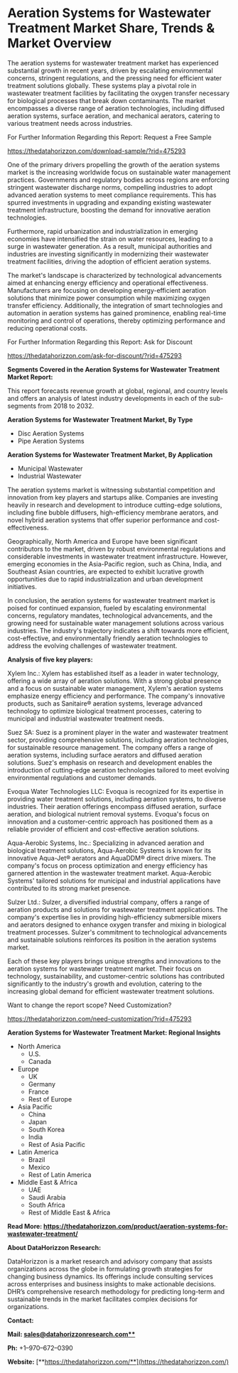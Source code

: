 ﻿# **Aeration Systems for Wastewater Treatment Market Share, Trends & Market Overview**
The aeration systems for wastewater treatment market has experienced substantial growth in recent years, driven by escalating environmental concerns, stringent regulations, and the pressing need for efficient water treatment solutions globally. These systems play a pivotal role in wastewater treatment facilities by facilitating the oxygen transfer necessary for biological processes that break down contaminants. The market encompasses a diverse range of aeration technologies, including diffused aeration systems, surface aeration, and mechanical aerators, catering to various treatment needs across industries.

For Further Information Regarding this Report: Request a Free Sample

<https://thedatahorizzon.com/download-sample/?rid=475293>



One of the primary drivers propelling the growth of the aeration systems market is the increasing worldwide focus on sustainable water management practices. Governments and regulatory bodies across regions are enforcing stringent wastewater discharge norms, compelling industries to adopt advanced aeration systems to meet compliance requirements. This has spurred investments in upgrading and expanding existing wastewater treatment infrastructure, boosting the demand for innovative aeration technologies.

Furthermore, rapid urbanization and industrialization in emerging economies have intensified the strain on water resources, leading to a surge in wastewater generation. As a result, municipal authorities and industries are investing significantly in modernizing their wastewater treatment facilities, driving the adoption of efficient aeration systems.

The market's landscape is characterized by technological advancements aimed at enhancing energy efficiency and operational effectiveness. Manufacturers are focusing on developing energy-efficient aeration solutions that minimize power consumption while maximizing oxygen transfer efficiency. Additionally, the integration of smart technologies and automation in aeration systems has gained prominence, enabling real-time monitoring and control of operations, thereby optimizing performance and reducing operational costs.

For Further Information Regarding this Report: Ask for Discount

<https://thedatahorizzon.com/ask-for-discount/?rid=475293>



**Segments Covered in the Aeration Systems for Wastewater Treatment Market Report:**

This report forecasts revenue growth at global, regional, and country levels and offers an analysis of latest industry developments in each of the sub-segments from 2018 to 2032.

**Aeration Systems for Wastewater Treatment Market, By Type**

- Disc Aeration Systems
- Pipe Aeration Systems

**Aeration Systems for Wastewater Treatment Market, By Application**

- Municipal Wastewater
- Industrial Wastewater

The aeration systems market is witnessing substantial competition and innovation from key players and startups alike. Companies are investing heavily in research and development to introduce cutting-edge solutions, including fine bubble diffusers, high-efficiency membrane aerators, and novel hybrid aeration systems that offer superior performance and cost-effectiveness.

Geographically, North America and Europe have been significant contributors to the market, driven by robust environmental regulations and considerable investments in wastewater treatment infrastructure. However, emerging economies in the Asia-Pacific region, such as China, India, and Southeast Asian countries, are expected to exhibit lucrative growth opportunities due to rapid industrialization and urban development initiatives.

In conclusion, the aeration systems for wastewater treatment market is poised for continued expansion, fueled by escalating environmental concerns, regulatory mandates, technological advancements, and the growing need for sustainable water management solutions across various industries. The industry's trajectory indicates a shift towards more efficient, cost-effective, and environmentally friendly aeration technologies to address the evolving challenges of wastewater treatment.

**Analysis of five key players:**

Xylem Inc.: Xylem has established itself as a leader in water technology, offering a wide array of aeration solutions. With a strong global presence and a focus on sustainable water management, Xylem's aeration systems emphasize energy efficiency and performance. The company's innovative products, such as Sanitaire® aeration systems, leverage advanced technology to optimize biological treatment processes, catering to municipal and industrial wastewater treatment needs.

Suez SA: Suez is a prominent player in the water and wastewater treatment sector, providing comprehensive solutions, including aeration technologies, for sustainable resource management. The company offers a range of aeration systems, including surface aerators and diffused aeration solutions. Suez's emphasis on research and development enables the introduction of cutting-edge aeration technologies tailored to meet evolving environmental regulations and customer demands.

Evoqua Water Technologies LLC: Evoqua is recognized for its expertise in providing water treatment solutions, including aeration systems, to diverse industries. Their aeration offerings encompass diffused aeration, surface aeration, and biological nutrient removal systems. Evoqua's focus on innovation and a customer-centric approach has positioned them as a reliable provider of efficient and cost-effective aeration solutions.

Aqua-Aerobic Systems, Inc.: Specializing in advanced aeration and biological treatment solutions, Aqua-Aerobic Systems is known for its innovative Aqua-Jet® aerators and AquaDDM® direct drive mixers. The company's focus on process optimization and energy efficiency has garnered attention in the wastewater treatment market. Aqua-Aerobic Systems' tailored solutions for municipal and industrial applications have contributed to its strong market presence.

Sulzer Ltd.: Sulzer, a diversified industrial company, offers a range of aeration products and solutions for wastewater treatment applications. The company's expertise lies in providing high-efficiency submersible mixers and aerators designed to enhance oxygen transfer and mixing in biological treatment processes. Sulzer's commitment to technological advancements and sustainable solutions reinforces its position in the aeration systems market.

Each of these key players brings unique strengths and innovations to the aeration systems for wastewater treatment market. Their focus on technology, sustainability, and customer-centric solutions has contributed significantly to the industry's growth and evolution, catering to the increasing global demand for efficient wastewater treatment solutions.

Want to change the report scope? Need Customization?

<https://thedatahorizzon.com/need-customization/?rid=475293>

**Aeration Systems for Wastewater Treatment Market: Regional Insights**

- North America
  - U.S.
  - Canada
- Europe
  - UK
  - Germany
  - France
  - Rest of Europe
- Asia Pacific
  - China
  - Japan
  - South Korea
  - India
  - Rest of Asia Pacific
- Latin America
  - Brazil
  - Mexico
  - Rest of Latin America
- Middle East & Africa
  - UAE
  - Saudi Arabia
  - South Africa
  - Rest of Middle East & Africa

**Read More: https://thedatahorizzon.com/product/aeration-systems-for-wastewater-treatment/**

**About DataHorizzon Research:**

DataHorizzon is a market research and advisory company that assists organizations across the globe in formulating growth strategies for changing business dynamics. Its offerings include consulting services across enterprises and business insights to make actionable decisions. DHR’s comprehensive research methodology for predicting long-term and sustainable trends in the market facilitates complex decisions for organizations.

**Contact:**

**Mail: [sales@datahorizzonresearch.com**](mailto:sales@datahorizzonresearch.com)**

**Ph:** +1–970–672–0390

**Website:** [**https://thedatahorizzon.com/**](https://thedatahorizzon.com/)


